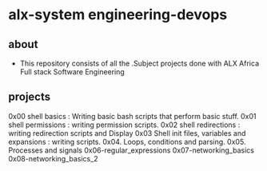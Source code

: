 # alx-system engineering-devops

## about

- This repository consists of all the .Subject projects done with ALX Africa Full stack Software Engineering

## projects

0x00 shell basics : Writing basic bash scripts that perform basic stuff.
0x01 shell permissions : writing permission scripts.
0x02 shell redirections : writing redirection scripts and Display
0x03 Shell init files, variables and expansions : writing scripts.
0x04. Loops, conditions and parsing.
0x05. Processes and signals
0x06-regular_expressions
0x07-networking_basics
0x08-networking_basics_2
